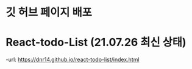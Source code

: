 # 깃 허브 페이지 배포

# React-todo-List (21.07.26 최신 상태)

-url: <https://dnr14.github.io/react-todo-list/index.html>
